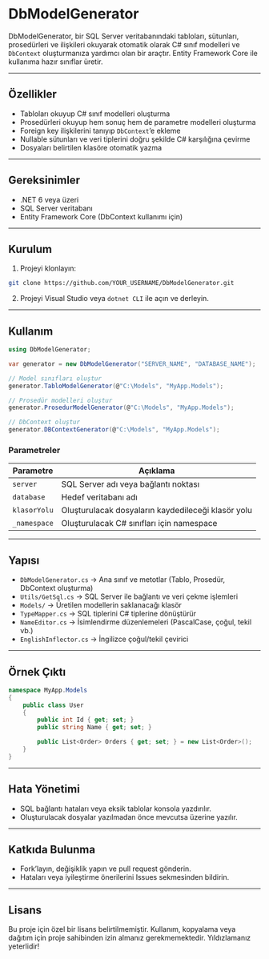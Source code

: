 # DbModelGenerator

DbModelGenerator, bir SQL Server veritabanındaki tabloları, sütunları, prosedürleri ve ilişkileri okuyarak otomatik olarak C# sınıf modelleri ve `DbContext` oluşturmanıza yardımcı olan bir araçtır. Entity Framework Core ile kullanıma hazır sınıflar üretir.

---

## Özellikler

- Tabloları okuyup C# sınıf modelleri oluşturma
- Prosedürleri okuyup hem sonuç hem de parametre modelleri oluşturma
- Foreign key ilişkilerini tanıyıp `DbContext`’e ekleme
- Nullable sütunları ve veri tiplerini doğru şekilde C# karşılığına çevirme
- Dosyaları belirtilen klasöre otomatik yazma

---

## Gereksinimler

- .NET 6 veya üzeri
- SQL Server veritabanı
- Entity Framework Core (DbContext kullanımı için)

---

## Kurulum

1. Projeyi klonlayın:

```bash
git clone https://github.com/YOUR_USERNAME/DbModelGenerator.git
```

2. Projeyi Visual Studio veya `dotnet CLI` ile açın ve derleyin.

---

## Kullanım

```csharp
using DbModelGenerator;

var generator = new DbModelGenerator("SERVER_NAME", "DATABASE_NAME");

// Model sınıfları oluştur
generator.TabloModelGenerator(@"C:\Models", "MyApp.Models");

// Prosedür modelleri oluştur
generator.ProsedurModelGenerator(@"C:\Models", "MyApp.Models");

// DbContext oluştur
generator.DBContextGenerator(@"C:\Models", "MyApp.Models");
```

### Parametreler

| Parametre      | Açıklama |
|----------------|----------|
| `server`       | SQL Server adı veya bağlantı noktası |
| `database`     | Hedef veritabanı adı |
| `klasorYolu`   | Oluşturulacak dosyaların kaydedileceği klasör yolu |
| `_namespace`   | Oluşturulacak C# sınıfları için namespace |

---

## Yapısı

- `DbModelGenerator.cs` → Ana sınıf ve metotlar (Tablo, Prosedür, DbContext oluşturma)  
- `Utils/GetSql.cs` → SQL Server ile bağlantı ve veri çekme işlemleri  
- `Models/` → Üretilen modellerin saklanacağı klasör  
- `TypeMapper.cs` → SQL tiplerini C# tiplerine dönüştürür  
- `NameEditor.cs` → İsimlendirme düzenlemeleri (PascalCase, çoğul, tekil vb.)  
- `EnglishInflector.cs` → İngilizce çoğul/tekil çevirici  

---

## Örnek Çıktı

```csharp
namespace MyApp.Models
{
    public class User
    {
        public int Id { get; set; }
        public string Name { get; set; }

        public List<Order> Orders { get; set; } = new List<Order>();
    }
}
```

---

## Hata Yönetimi

- SQL bağlantı hataları veya eksik tablolar konsola yazdırılır.  
- Oluşturulacak dosyalar yazılmadan önce mevcutsa üzerine yazılır.

---

## Katkıda Bulunma

- Fork’layın, değişiklik yapın ve pull request gönderin.  
- Hataları veya iyileştirme önerilerini Issues sekmesinden bildirin.

---

## Lisans

Bu proje için özel bir lisans belirtilmemiştir. Kullanım, kopyalama veya dağıtım için proje sahibinden izin almanız gerekmemektedir.
Yıldızlamanız yeterlidir!
